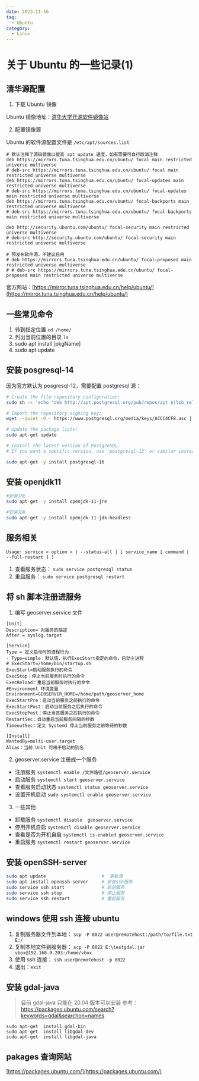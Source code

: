 ```yaml
---
date: 2023-11-16
tag:
  - Ubuntu
category:
  - Linux
---
```


# 关于 Ubuntu 的一些记录(1)

## 清华源配置

1. 下载 Ubuntu 镜像

Ubuntu 镜像地址：[清华大学开源软件镜像站](https://mirrors.tuna.tsinghua.edu.cn/ubuntu-releases/)

2. 配置镜像源

Ubuntu 的软件源配置文件是 `/etc/apt/sources.list`

```
# 默认注释了源码镜像以提高 apt update 速度，如有需要可自行取消注释
deb https://mirrors.tuna.tsinghua.edu.cn/ubuntu/ focal main restricted universe multiverse
# deb-src https://mirrors.tuna.tsinghua.edu.cn/ubuntu/ focal main restricted universe multiverse
deb https://mirrors.tuna.tsinghua.edu.cn/ubuntu/ focal-updates main restricted universe multiverse
# deb-src https://mirrors.tuna.tsinghua.edu.cn/ubuntu/ focal-updates main restricted universe multiverse
deb https://mirrors.tuna.tsinghua.edu.cn/ubuntu/ focal-backports main restricted universe multiverse
# deb-src https://mirrors.tuna.tsinghua.edu.cn/ubuntu/ focal-backports main restricted universe multiverse

deb http://security.ubuntu.com/ubuntu/ focal-security main restricted universe multiverse
# deb-src http://security.ubuntu.com/ubuntu/ focal-security main restricted universe multiverse

# 预发布软件源，不建议启用
# deb https://mirrors.tuna.tsinghua.edu.cn/ubuntu/ focal-proposed main restricted universe multiverse
# # deb-src https://mirrors.tuna.tsinghua.edu.cn/ubuntu/ focal-proposed main restricted universe multiverse
```

官方网站：[https://mirror.tuna.tsinghua.edu.cn/help/ubuntu/](https://mirror.tuna.tsinghua.edu.cn/help/ubuntu/)

## 一些常见命令

1. 转到指定位置 `cd /home/`
2. 列出当前位置的目录 `ls `
3. sudo apt install [pkgName]
4. sudo apt update

## 安装 posgresql-14

因为官方默认为 posgresql-12，需要配置 postgresql 源：

```bash
# Create the file repository configuration:
sudo sh -c 'echo "deb http://apt.postgresql.org/pub/repos/apt $(lsb_release -cs)-pgdg main" > /etc/apt/sources.list.d/pgdg.list'

# Import the repository signing key:
wget --quiet -O - https://www.postgresql.org/media/keys/ACCC4CF8.asc | sudo apt-key add -

# Update the package lists:
sudo apt-get update

# Install the latest version of PostgreSQL.
# If you want a specific version, use 'postgresql-12' or similar instead of 'postgresql':

sudo apt-get -y install postgresql-16
```

## 安装 openjdk11

```bash
#安装JRE
sudo apt-get -y install openjdk-11-jre

#安装JDK
sudo apt-get -y install openjdk-11-jdk-headless

```

## 服务相关

`Usage: service < option > | --status-all | [ service_name [ command | --full-restart ] ]`

1. 查看服务状态： `sudo service postgresql status`
2. 重启服务： `sudo service postgresql restart`

## 将 sh 脚本注册进服务

1. 编写 geoserver.service 文件

```
[Unit]
Description= 对服务的描述
After = syslog.target

[Service]
Type = 定义启动时的进程行为
- Type=simple：默认值，执行ExecStart指定的命令，启动主进程
# ExecStart=/home/bin/startup.sh
ExecStart=启动服务执行的命令
ExecStop：停止当前服务时执行的命令
ExecReload：重启当前服务时执行的命令
#Environment 环境变量
Environment=GEOSERVER_HOME=/home/path/geoserver_home
ExecStartPre：启动当前服务之前执行的命令
ExecStartPost：启动当前服务之后执行的命令
ExecStopPost：停止当其服务之后执行的命令
RestartSec：自动重启当前服务间隔的秒数
TimeoutSec：定义 Systemd 停止当前服务之前等待的秒数

[Install]
WantedBy=multi-user.target
Alias：当前 Unit 可用于启动的别名

```

2. geoserver.service 注册成一个服务

- 注册服务 `systemctl enable /文件路径/geoserver.service`
- 启动服务 `systemctl start geoserver.service`
- 查看服务启动状态 `systemctl status geoserver.service`
- 设置开机启动 `sudo systemctl enable geoserver.service`

3. 一些其他

- 卸载服务 `systemctl disable  geoserver.service`
- 停用开机自启 `systemctl disable geoserver.service`
- 查看是否为开机自启 `systemctl is-enabled geoserver.service `
- 重启服务 `systemctl restart geoserver.service`

## 安装 openSSH-server

```bash
sudo apt update                     #  更新源
sudo apt install openssh-server     # 安装ssh服务
sudo service ssh start              # 启动服务
sudo service ssh stop               # 停止服务
sudo service ssh restart            # 重启服务
```

## windows 使用 ssh 连接 ubuntu

1. 复制服务器文件到本地： `scp -P 8022 user@remotehost:/path/to/file.txt E:/`
2. 复制本地文件到服务器： `scp -P 8022 E:\testgdal.jar vbox@192.168.0.203:/home/vbox`
3. 使用 ssh 连接： `ssh user@remotehost -p 8022`
4. 退出：`exit`

## 安装 gdal-java

> 目前 gdal-java 只能在 20.04 版本可以安装 参考： https://packages.ubuntu.com/search?keywords=gdal&searchon=names

```
sudo apt-get  install gdal-bin
sudo apt-get  install libgdal-dev
sudo apt-get  install libgdal-java
```

## pakages 查询网站

[https://packages.ubuntu.com/](https://packages.ubuntu.com/)
